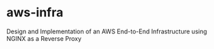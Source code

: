 # aws-infra
Design and Implementation of an AWS End-to-End Infrastructure using NGINX as a Reverse Proxy
